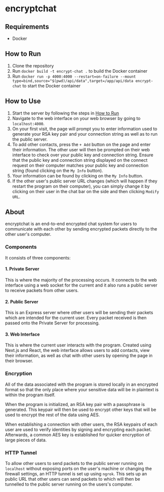 # encryptchat
## Requirements
- Docker

## How to Run
1. Clone the repository
2. Run `docker build -t encrypt-chat .` to build the Docker container
3. Run `docker run -p 4000:4000 --restart=on-failure --mount type=bind,source="$(pwd)/api/data",target=/app/api/data encrypt-chat` to start the Docker container

## How to Use
1. Start the server by following the steps in [How to Run](##How-to-Run)
2. Navigate to the web interface on your web browser by going to `localhost:4000`.
3. On your first visit, the page will prompt you to enter information used to generate your RSA key pair and your connection string as well as to run the public server.
4. To add other contacts, press the `+ Add` button on the page and enter their information. The other user will then be prompted on their web interface to check over your public key and connection string. Ensure that the public key and connection string displayed on the connect request on their computer matches your public key and connection string (found clicking on the `My Info` button).
5. Your information can be found by clicking on the `My Info` button.
6. If the other user's public server URL changes (which will happen if they restart the program on their computer), you can simply change it by clicking on their user in the chat bar on the side and then clicking `Modify URL`.

## About
encryptchat is an end-to-end encrypted chat system for users to communicate with each other by sending encrypted packets directly to the other user's computer.

### Components
It consists of three components:

#### 1. Private Server
This is where the majority of the processing occurs. It connects to the web interface using a web socket for the current and it also runs a public server to receive packets from other users.
#### 2. Public Server
This is an Express server where other users will be sending their packets which are intended for the current user. Every packet received is then passed onto the Private Server for processing. 
#### 3. Web Interface
This is where the current user interacts with the program. Created using Next.js and React, the web interface allows users to add contacts, view their information, as well as chat with other users by opening the page in their browser.

### Encryption
All of the data associated with the program is stored locally in an encrypted format so that the only place where your sensitive data will be in plaintext is within the program itself.

When the program is initialized, an RSA key pair with a passphrase is generated. This keypair will then be used to encrypt other keys that will be used to encrypt the rest of the data using AES.

When establishing a connection with other users, the RSA keypairs of each user are used to verify identities by signing and encrypting each packet. Afterwards, a common AES key is established for quicker encryption of large pieces of data.

### HTTP Tunnel
To allow other users to send packets to the public server running on `localhost` without exposing ports on the user's machine or changing the firewall settings, an HTTP tunnel is set up using `ngrok`. This sets up an public URL that other users can send packets to which will then be tunnelled to the public server running on the users's computer.